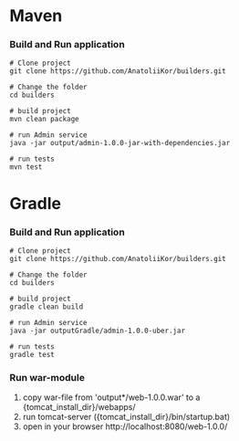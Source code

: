 # Maven
### Build and Run application

```shell script
# Clone project
git clone https://github.com/AnatoliiKor/builders.git

# Change the folder
cd builders

# build project
mvn clean package

# run Admin service
java -jar output/admin-1.0.0-jar-with-dependencies.jar

# run tests
mvn test 
```

# Gradle
### Build and Run application

```shell script
# Clone project
git clone https://github.com/AnatoliiKor/builders.git

# Change the folder
cd builders

# build project
gradle clean build

# run Admin service
java -jar outputGradle/admin-1.0.0-uber.jar

# run tests
gradle test 
```

### Run war-module
1. copy war-file from 'output*/web-1.0.0.war' to a {tomcat_install_dir}/webapps/
2. run tomcat-server ({tomcat_install_dir}/bin/startup.bat)
3. open in your browser http://localhost:8080/web-1.0.0/